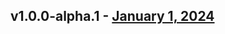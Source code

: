 ## v1.0.0-alpha.1 - [January 1, 2024](https://github.com/lando/vitepress-theme-default-plus/releases/tag/v1.0.0-alpha.1)
